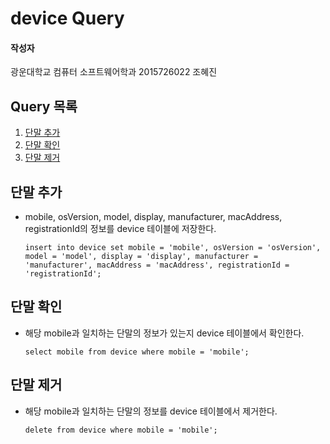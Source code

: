 # device Query

#### 작성자

광운대학교 컴퓨터 소프트웨어학과 2015726022 조혜진

## Query 목록

1. [단말 추가](#1)
2. [단말 확인](#2)
3. [단말 제거](#3)

<a name="1"></a>

## 단말 추가

- mobile, osVersion, model, display, manufacturer, macAddress, registrationId의 정보를 device 테이블에 저장한다.

  ```mysql
  insert into device set mobile = 'mobile', osVersion = 'osVersion', model = 'model', display = 'display', manufacturer = 'manufacturer', macAddress = 'macAddress', registrationId = 'registrationId';
  ```

<a name="2"></a>

## 단말 확인

- 해당 mobile과 일치하는 단말의 정보가 있는지 device 테이블에서 확인한다.

  ```mysql
  select mobile from device where mobile = 'mobile';
  ```

<a name="3"></a>

## 단말 제거

- 해당 mobile과 일치하는 단말의 정보를 device 테이블에서 제거한다.

  ```mysql
  delete from device where mobile = 'mobile';
  ```
